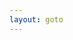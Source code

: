 ```yaml
---
layout: goto
---
```


<script>
    window.location.href = "{% link _posts/qqmusic/2018-7-15-qqmusic.md %}"
</script>